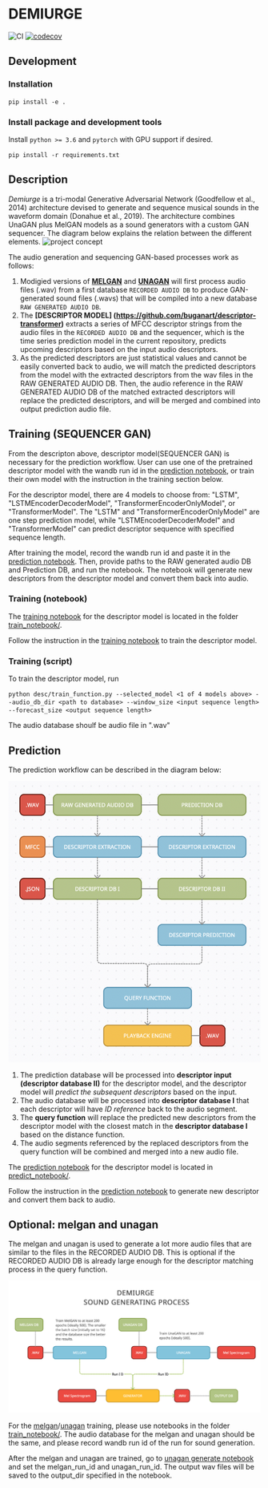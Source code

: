 # DEMIURGE
![CI](https://github.com/buganart/descriptor-transformer/workflows/CI/badge.svg?branch=main)
[![codecov](https://codecov.io/gh/buganart/descriptor-transformer/branch/main/graph/badge.svg)](https://codecov.io/gh/buganart/descriptor-transformer)

## Development

### Installation

    pip install -e .


### Install package and development tools

Install `python >= 3.6` and `pytorch` with GPU support if desired.

    pip install -r requirements.txt


<!-- Run the tests

    pytest -->

<!-- 
### Option 2: Using nix and direnv

1. Install the [nix](https://nixos.org/download.html) package manager
and [direnv](https://direnv.net/).
2. [Hook](https://direnv.net/docs/hook.html) `direnv` into your shell.
3. Type `direnv allow` from within the checkout of this repository. -->

## Description
*Demiurge* is a tri-modal Generative Adversarial Network (Goodfellow et al., 2014) architecture devised to generate and sequence musical sounds in the waveform domain (Donahue et al., 2019). The architecture combines UnaGAN plus MelGAN models as a sound generators with a custom GAN sequencer. The diagram below explains the relation between the different elements.
![project concept](https://github.com/robertoalonsotrillo/descriptor-transformer/blob/main/_static/img/Dataflow.png)

The audio generation and sequencing GAN-based processes work as follows:

1. Modigied versions of **[MELGAN](https://github.com/buganart/melgan-neurips)** and **[UNAGAN](https://github.com/buganart/unagan)** will first process audio files (.wav) from a first database `RECORDED AUDIO DB` to produce GAN-generated sound files (.wavs) that will be compiled into a new database `RAW GENERATED AUDIO DB`. 
2. The **[DESCRIPTOR MODEL] (https://github.com/buganart/descriptor-transformer)** extracts a series of MFCC descriptor strings from the audio files in the `RECORDED AUDIO DB` and the sequencer, which is the time series prediction model in the current repository, predicts upcoming descriptors based on the input audio descriptors. 
3. As the predicted descriptors are just statistical values and cannot be easily converted back to audio, we will match the predicted descriptors from the model with the extracted descriptors from the wav files in the RAW GENERATED AUDIO DB. Then, the audio reference in the RAW GENERATED AUDIO DB of the matched extracted descriptors will replace the predicted descriptors, and will be merged and combined into output prediction audio file.


## Training (SEQUENCER GAN)

From the descripton above, descriptor model(SEQUENCER GAN) is necessary for the prediction workflow. User can use one of the pretrained descriptor model with the wandb run id in the [prediction notebook](https://github.com/buganart/descriptor-transformer/blob/main/predict_notebook/descriptor_model_predict.ipynb), or train their own model with the instruction in the training section below.

For the descriptor model, there are 4 models to choose from: "LSTM", "LSTMEncoderDecoderModel", "TransformerEncoderOnlyModel", or "TransformerModel".
The "LSTM" and "TransformerEncoderOnlyModel" are one step prediction model, while "LSTMEncoderDecoderModel" and "TransformerModel" can predict descriptor sequence with specified sequence length.

After training the model, record the wandb run id and paste it in the [prediction notebook](https://github.com/buganart/descriptor-transformer/blob/main/predict_notebook/descriptor_model_predict.ipynb). Then, provide paths to the RAW generated audio DB and Prediction DB, and run the notebook. The notebook will generate new descriptors from the descriptor model and convert them back into audio.

### Training (notebook)

The [training notebook](https://github.com/buganart/descriptor-transformer/blob/main/train_notebook/descriptor_model_train.ipynb) for the descriptor model is located in the folder [train_notebook/](https://github.com/buganart/descriptor-transformer/tree/main/train_notebook).

Follow the instruction in the [training notebook](https://github.com/buganart/descriptor-transformer/blob/main/train_notebook/descriptor_model_train.ipynb) to train the descriptor model.

### Training (script)

To train the descriptor model, run

    python desc/train_function.py --selected_model <1 of 4 models above> --audio_db_dir <path to database> --window_size <input sequence length> --forecast_size <output sequence length>

The audio database shoulf be audio file in ".wav"


## Prediction

The prediction workflow can be described in the diagram below:

![descriptor workflow](https://github.com/buganart/descriptor-transformer/blob/main/_static/img/descriptor_model_predict_workflow.png)

1. The prediction database will be processed into **descriptor input (descriptor database II)** for the descriptor model, and the descriptor model will *predict the subsequent descriptors* based on the input.
2. The audio database will be processed into **descriptor database I** that each descriptor will have *ID reference* back to the audio segment. 
3. The **query function** will replace the predicted new descriptors from the descriptor model with the closest match in the **descriptor database I** based on the distance function.
4. The audio segments referenced by the replaced descriptors from the query function will be combined and merged into a new audio file.

The [prediction notebook](https://github.com/buganart/descriptor-transformer/blob/main/predict_notebook/descriptor_model_predict.ipynb) for the descriptor model is located in [predict_notebook/](https://github.com/buganart/descriptor-transformer/tree/main/predict_notebook).

Follow the instruction in the [prediction notebook](https://github.com/buganart/descriptor-transformer/blob/main/predict_notebook/descriptor_model_predict.ipynb) to generate new descriptor and convert them back to audio.

## Optional: melgan and unagan

The melgan and unagan is used to generate a lot more audio files that are similar to the files in the RECORDED AUDIO DB. This is optional if the RECORDED AUDIO DB is already large enough for the descriptor matching process in the query function.


![melgan/unagan workflow](https://github.com/buganart/descriptor-transformer/blob/main/_static/img/sound_generation_process.png)

For the [melgan](https://github.com/buganart/descriptor-transformer/blob/main/train_notebook/melgan.ipynb)/[unagan](https://github.com/buganart/descriptor-transformer/blob/main/train_notebook/unagan.ipynb) training, please use notebooks in the folder [train_notebook/](https://github.com/buganart/descriptor-transformer/tree/main/train_notebook).
The audio database for the melgan and unagan should be the same, and please record wandb run id of the run for sound generation.

After the melgan and unagan are trained, go to [unagan generate notebook](https://github.com/buganart/descriptor-transformer/blob/main/predict_notebook/Unagan_generate.ipynb) and set the melgan_run_id and unagan_run_id. The output wav files will be saved to the output_dir specified in the notebook.
